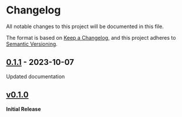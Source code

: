 # Changelog
All notable changes to this project will be documented in this file.

The format is based on [Keep a Changelog](https://keepachangelog.com/en/1.0.0/),
and this project adheres to [Semantic Versioning](https://semver.org/spec/v2.0.0.html).

<!-- ## [Unreleased] -->
## [0.1.1] - 2023-10-07
Updated documentation

## [v0.1.0] 
**Initial Release**

[unreleased]: https://github.com/ModProg/watchdoc/compare/v0.1.1...HEAD
[0.1.1]: https://github.com/ModProg/watchdoc/compare/v0.1.0...v0.1.1
[v0.1.0]: https://github.com/ModProg/watchdoc/tree/v0.1.0
